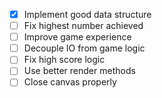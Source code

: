 - [x] Implement good data structure
- [ ] Fix highest number achieved
- [ ] Improve game experience
- [ ] Decouple IO from game logic
- [ ] Fix high score logic
- [ ] Use better render methods
- [ ] Close canvas properly
